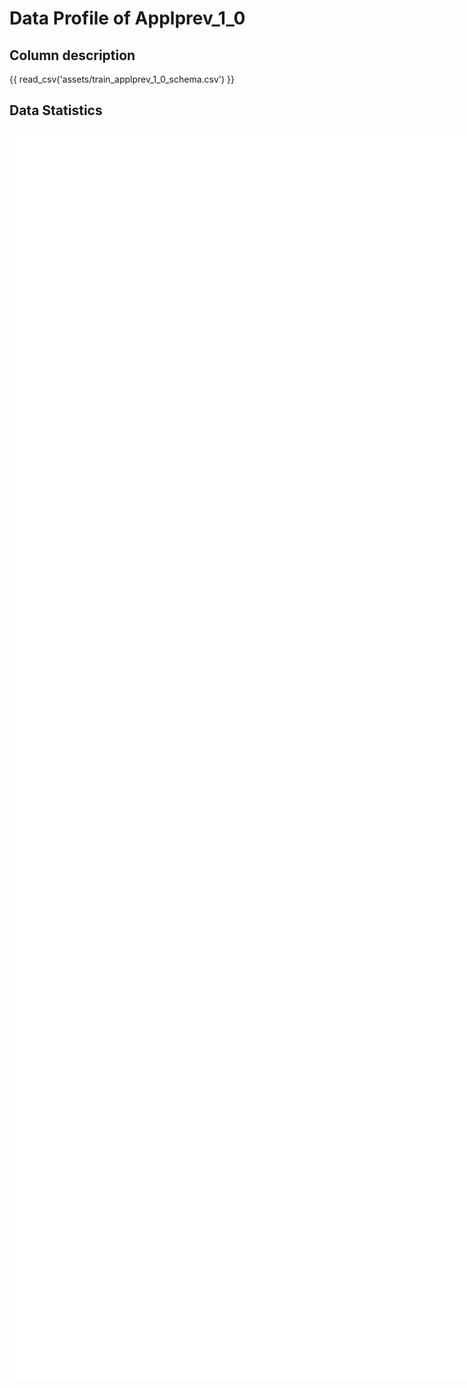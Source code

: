 # Data Profile of Applprev_1_0

## Column description

{{ read_csv('assets/train_applprev_1_0_schema.csv') }}

## Data Statistics

<iframe width=2800, height=2000 frameBorder=0 src="../assets/train_applprev_1_0_report.html"></iframe>

    
